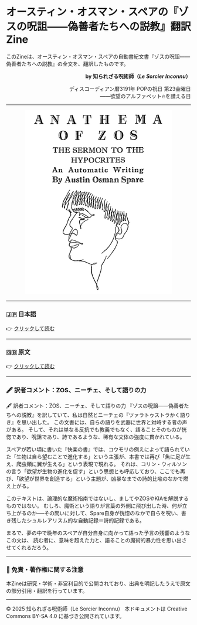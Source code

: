 # オースティン・オスマン・スペアの『ゾスの呪詛――偽善者たちへの説教』翻訳Zine

このZineは、オースティン・オスマン・スペアの自動書紀文書『ゾスの呪詛――偽善者たちへの説教』の全文を、翻訳したものです。

<div align="right">

**by 知られざる呪術師（*Le Sorcier Inconnu*）**  

ディスコーディアン暦3191年 POPの祝日 第23金曜日  
――欲望のアルファベット🔥を讃える日  

</div>

---
<div align="center">
 <img src="Anathema_of_Zos1.png" width="400">
</div>

---

### 🇯🇵 日本語


👉 [クリックして読む](Anathema_of_Zos_J.md)

---

### 🇬🇧 原文

👉 [クリックして読む](Anathema_of_Zos_E.md)

---

### 🖋️ 訳者コメント：ZOS、ニーチェ、そして語りの力

🖋️ 訳者コメント：ZOS、ニーチェ、そして語りの力
『ゾスの呪詛――偽善者たちへの説教』を訳していて、私は自然とニーチェの『ツァラトゥストラかく語りき』を思い出した。
この文書には、自らの語りを武器に世界と対峙する者の声がある。
そして、それは単なる反抗でも教義でもなく、語ることそのものが恍惚であり、呪詛であり、詩であるような、稀有な文体の強度に貫かれている。

スペアが若い頃に書いた『快楽の書』では、コウモリの例えによって語られていた「生物は自ら望むことで進化する」という主張が、本書では再び「魚に足が生え、爬虫類に翼が生える」という表現で現れる。
それは、コリン・ウィルソンの言う「欲望が生物の進化を促す」という思想とも呼応しており、ここでも再び、「欲望が世界を創造する」という主題が、凶暴なまでの詩的比喩のなかで燃え上がる。

このテキストは、論理的な魔術指南ではないし、ましてやZOSやKIAを解説するものではない。
むしろ、魔術という語りが言葉の外側に飛び出した時、何が立ち上がるのか──その問いに対して、Spare自身が恍惚のなかで自らを呪い、書き残したシュルレアリスム的な自動記録＝詩的記録である。

まるで、夢の中で晩年のスペアが自分自身に向かって語った予言の残響のようなこの文は、
読む者に、意味を超えた力と、語ることの魔術的暴力性を思い出させてくれるだろう。

---

### 🔖 免責・著作権に関する注意

本Zineは研究・学術・非営利目的で公開されており、出典を明記したうえで原文の部分引用・翻訳を行っています。

----

© 2025 知られざる呪術師（Le Sorcier Inconnu）
本ドキュメントは Creative Commons BY-SA 4.0 に基づき公開されています。

